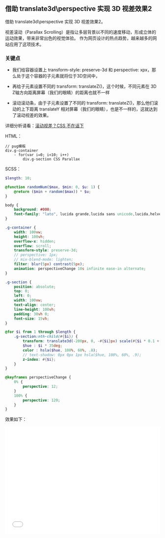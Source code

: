 ## 借助 translate3d\perspective 实现 3D 视差效果2

借助 translate3d\perspective 实现 3D 视差效果2。

视差滚动（Parallax Scrolling）是指让多层背景以不同的速度移动，形成立体的运动效果，带来非常出色的视觉体验。 作为网页设计的热点趋势，越来越多的网站应用了这项技术。

### 关键点

+ 我们给容器设置上 transform-style: preserve-3d 和 perspective: xpx，那么处于这个容器的子元素就将位于3D空间中，

+ 再给子元素设置不同的 transform: translateZ()，这个时候，不同元素在 3D Z轴方向距离屏幕（我们的眼睛）的距离也就不一样

+ 滚动滚动条，由于子元素设置了不同的 transform: translateZ()，那么他们滚动的上下距离 translateY 相对屏幕（我们的眼睛），也是不一样的，这就达到了滚动视差的效果。

详细分析请看：[滚动视差？CSS 不在话下](https://www.cnblogs.com/coco1s/p/9453938.html)

HTML：

```pug
// pug模板
div.g-container
    - for(var i=0; i<10; i++)
        div.g-section CSS Parallax
```

SCSS：
```scss
$length: 10;

@function randomNum($max, $min: 0, $u: 1) {
	@return ($min + random($max)) * $u;
}

body {
    background: #000;
    font-family: "lato", lucida grande,lucida sans unicode,lucida,helvetica,Hiragino Sans GB,Microsoft YaHei,WenQuanYi Micro Hei,sans-serif;
}

.g-container {
    width: 100vw;
    height: 100vh;
    overflow-x: hidden;
    overflow: scroll;
    transform-style: preserve-3d;
    // perspective: 1px;
    // mix-blend-mode: lighten;
    filter: blur(5px) contrast(5px);
    animation: perspectiveChange 10s infinite ease-in alternate;
}

.g-section {
    position: absolute;
    top: 0;
    left: 0;
    width: 100vw;
    text-align: center;
    line-height: 100vh;
    padding: 30vh 0;
    font-size: 15vh;
}

@for $i from 1 through $length {
    .g-section:nth-child(#{$i}) {
        transform: translate3d(-200px, 0, -#{$i}px) scale(#{$i * 0.1 + 1 });
        $hue : $i * 35deg;
        color : hsla($hue, 100%, 60%, .8);
        // text-shadow: 0px 0px 1px hsla($hue, 100%, 60%, .9);
        z-index: #{$i};
    }
}

@keyframes perspectiveChange {
    0% {
        perspective: 12;
    }
    100% {
        perspective: 120;
    }
}
```

效果如下：

<iframe height='350' scrolling='no' title='CSS 视差' src='//codepen.io/Chokcoco/embed/PBXwdX/?height=265&theme-id=0&default-tab=result' frameborder='no' allowtransparency='true' allowfullscreen='true' style='width: 100%;'>See the Pen <a href='https://codepen.io/Chokcoco/pen/PBXwdX/'>CSS 视差</a> by Chokcoco (<a href='https://codepen.io/Chokcoco'>@Chokcoco</a>) on <a href='https://codepen.io'>CodePen</a>.
</iframe>